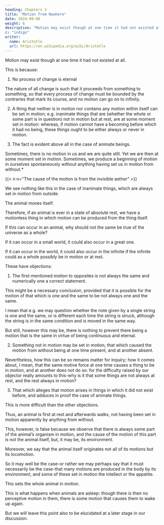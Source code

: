 ```yaml
---
heading: Chapters 3
title: "Motion from Nowhere"
date: 2024-09-08
weight: 6
description: "Motion may exist though at one time it had not existed at all."
c: "indigo"
writer:
  name: Aristotle 
  url: https://en.wikipedia.org/wiki/Aristotle
---
```




<!-- The arguments that may be advanced against this position are not difficult to dispose of. -->


Motion may exist though at one time it had not existed at all.

This is because:

1. No process of change is eternal

The nature of all change is such that it proceeds from something to something, so that every process of change must be bounded by the contraries that mark its course, and no motion can go on to infinity. 

2. A thing that neither is in motion nor contains any motion within itself can be set in motion; e.g. inanimate things that are (whether the whole or some part is in question) not in motion but at rest, are at some moment set in motion:
whereas, if motion cannot have a becoming before which it had no being, these things
ought to be either always or never in motion.

3. The fact is evident above all in the case of animate beings.

Sometimes, there is no motion in us and we are quite still. Yet we are then at some moment set in motion. Sometimes, we produce a beginning of motion in ourselves spontaneously without anything having set us in motion from without.*

{{< n n="The cause of the motion is from the invisible aether" >}}


We see nothing like this in the case of inanimate things, which are always set in motion from outside.

The animal moves itself.

Therefore, if an animal is ever in a state of absolute rest, we have a motionless thing in which motion can be produced from the thing itself. 

If this can occur in an animal, why should not the same be true of the universe as a whole? 

If it can occur in a small world, it could also occur in a great one.

If it can occur in the world, it could also occur in the infinite if the infinite could as a whole possibly be in motion or at rest. 

These have objections:

1. The first-mentioned motion to opposites is not always the same and numerically one a correct statement.

This might be a necessary conclusion, provided that it is possible for the motion of that which is one and the same to be not always one and the same.

I mean that e.g. we may question whether the note given by a single string is one and the same, or is different each time the string is struck, although the string is in the same condition and is moved in the same way.

But still, however this may be, there is nothing to prevent there being a motion that is the same in virtue of being continuous and eternal.

 <!-- we shall have something to say later that will make this point clearer. -->

2. Something not in motion may be set in motion, that which caused the motion from without being at one time present, and at another absent. 

Nevertheless, how this can be so remains matter for inquiry; how it comes about, I mean, that the same motive force at one time causes a thing to be in motion, and at another does not do so: for the difficulty raised by our objector really amounts to this-why is it that some things are not always at rest, and the rest always in motion?

3. That which alleges that motion arises in things in which it did not exist before, and adduces in proof the case of animate things.

This is more difficult than the other objections.

Thus, an animal is first at rest and afterwards walks, not having been set in motion apparently by anything from without. 

This, however, is false because we observe that there is always some part of the animal’s organism in motion, and the cause of the motion of this part is not the animal itself, but, it may be, its environment.

Moreover, we say that the animal itself originates not all of its motions but its locomotion.

So it may well be the case-or rather we may perhaps say that it must necessarily be the case-that many motions are produced in the body by its environment, and some of these set in motion the intellect or the appetite.

This sets the whole animal in motion.

This is what happens when animals are asleep:
though there is then no perceptive motion in them, there is some motion that causes
them to wake up again. 

But we will leave this point also to be elucidated at a later stage in our discussion.
